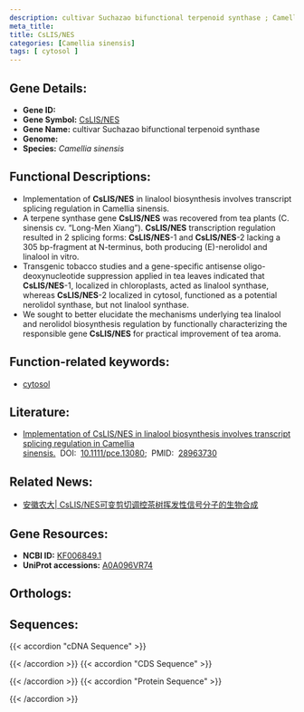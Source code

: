 ```yaml
---
description: cultivar Suchazao bifunctional terpenoid synthase ; Camellia sinensis
meta_title:
title: CsLIS/NES
categories: [Camellia sinensis]
tags: [ cytosol ]
---
```


## Gene Details:
- **Gene ID:** []()
- **Gene Symbol:** <u>CsLIS/NES</u>
- **Gene Name:** cultivar Suchazao bifunctional terpenoid synthase
- **Genome:** []()
- **Species:** *Camellia sinensis*

## Functional Descriptions:
   - Implementation of **CsLIS/NES** in linalool biosynthesis involves transcript splicing regulation in Camellia sinensis.
   - A terpene synthase gene **CsLIS/NES** was recovered from tea plants (C. sinensis cv. “Long-Men Xiang”). **CsLIS/NES** transcription regulation resulted in 2 splicing forms: **CsLIS/NES**-1 and **CsLIS/NES**-2 lacking a 305 bp-fragment at N-terminus, both producing (E)-nerolidol and linalool in vitro.
   - Transgenic tobacco studies and a gene-specific antisense oligo-deoxynucleotide suppression applied in tea leaves indicated that **CsLIS/NES**-1, localized in chloroplasts, acted as linalool synthase, whereas **CsLIS/NES**-2 localized in cytosol, functioned as a potential nerolidol synthase, but not linalool synthase.
   - We sought to better elucidate the mechanisms underlying tea linalool and nerolidol biosynthesis regulation by functionally characterizing the responsible gene **CsLIS/NES** for practical improvement of tea aroma.

## Function-related keywords:
   - [cytosol](/tags/cytosol/)

## Literature:
   - [Implementation of CsLIS/NES in linalool biosynthesis involves transcript splicing regulation in Camellia sinensis.](https://doi.org/10.1111/pce.13080)&nbsp;&nbsp;DOI:&nbsp;&nbsp;[10.1111/pce.13080](https://doi.org/10.1111/pce.13080);&nbsp;&nbsp;PMID:&nbsp;&nbsp;[28963730](https://pubmed.ncbi.nlm.nih.gov/28963730/)

## Related News:
   - [安徽农大| CsLIS/NES可变剪切调控茶树挥发性信号分子的生物合成](https://mp.weixin.qq.com/s?__biz=MzU3ODY3MDM0NA==&mid=2247488221&idx=1&sn=22cb33e37c78bdc75843673dd8063f93&chksm=fd7088baca0701acbe29ed6c5964a294fba1ee8d6266fdea22e2023fff0055f87bc8ec3e875c&scene=27#wechat_redirect)

## Gene Resources:
- **NCBI ID:**  [KF006849.1](https://www.ncbi.nlm.nih.gov/gene/?term=KF006849.1)
- **UniProt accessions:**  [A0A096VR74](https://www.uniprot.org/uniprotkb/A0A096VR74/entry)

## Orthologs:

## Sequences:
{{< accordion "cDNA Sequence" >}}

{{< /accordion >}}
{{< accordion "CDS Sequence" >}}

{{< /accordion >}}
{{< accordion "Protein Sequence" >}}

{{< /accordion >}}
